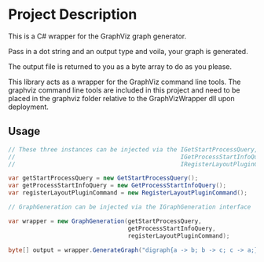 # Project Description
This is a C# wrapper for the GraphViz graph generator.

Pass in a dot string and an output type and voila, your graph is generated.

The output file is returned to you as a byte array to do as you please.

This library acts as a wrapper for the GraphViz command line tools. The graphviz command line tools are included in this project and need to be placed in the graphviz folder relative to the GraphVizWrapper dll upon deployment.

## Usage

```C#
// These three instances can be injected via the IGetStartProcessQuery, 
//                                               IGetProcessStartInfoQuery and 
//                                               IRegisterLayoutPluginCommand interfaces

var getStartProcessQuery = new GetStartProcessQuery();
var getProcessStartInfoQuery = new GetProcessStartInfoQuery();
var registerLayoutPluginCommand = new RegisterLayoutPluginCommand();

// GraphGeneration can be injected via the IGraphGeneration interface

var wrapper = new GraphGeneration(getStartProcessQuery, 
								  getProcessStartInfoQuery, 
								  registerLayoutPluginCommand);

byte[] output = wrapper.GenerateGraph("digraph{a -> b; b -> c; c -> a;}", Enums.GraphReturnType.Png);
```
